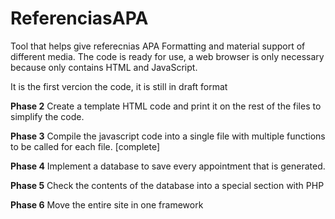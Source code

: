 ReferenciasAPA
==============
Tool that helps give referecnias APA Formatting and material support of different media. The code is ready for use, a web browser is only necessary because only contains HTML and JavaScript.

It is the first vercion the code, it is still in draft format

**Phase 2** 
Create a template HTML code and print it on the rest of the files to simplify the code.

**Phase 3**
Compile the javascript code into a single file with multiple functions to be called for each file. [complete]

**Phase 4**
Implement a database to save every appointment that is generated.

**Phase 5**
Check the contents of the database into a special section with PHP

**Phase 6**
Move the entire site in one framework





